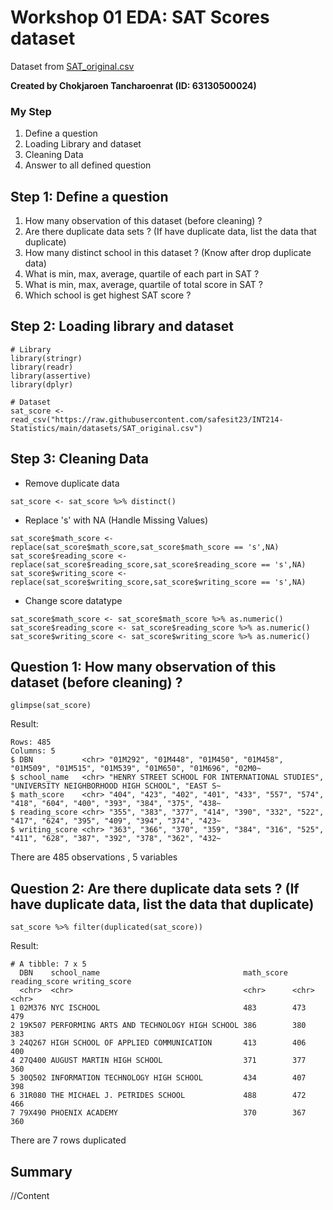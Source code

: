 # Workshop 01 EDA: SAT Scores dataset

Dataset from [SAT_original.csv](https://raw.githubusercontent.com/safesit23/INT214-Statistics/main/datasets/SAT_original.csv)

**Created by Chokjaroen Tancharoenrat (ID: 63130500024)**

### My Step
1. Define a question
2. Loading Library and dataset
3. Cleaning Data
4. Answer to all defined question

## Step 1: Define a question

1. How many observation of this dataset (before cleaning) ?
2. Are there duplicate data sets ? (If have duplicate data, list the data that duplicate)
3. How many distinct school in this dataset ? (Know after drop duplicate data)
4. What is min, max, average, quartile of each part in SAT ?
5. What is min, max, average, quartile of total score in SAT ?
6. Which school is get highest SAT score ?

## Step 2: Loading library and dataset

```
# Library
library(stringr)
library(readr)
library(assertive)
library(dplyr)

# Dataset
sat_score <- read_csv("https://raw.githubusercontent.com/safesit23/INT214-Statistics/main/datasets/SAT_original.csv")
```
## Step 3: Cleaning Data

- Remove duplicate data

```
sat_score <- sat_score %>% distinct()
```

- Replace 's' with NA (Handle Missing Values)

```
sat_score$math_score <- replace(sat_score$math_score,sat_score$math_score == 's',NA)
sat_score$reading_score <- replace(sat_score$reading_score,sat_score$reading_score == 's',NA)
sat_score$writing_score <- replace(sat_score$writing_score,sat_score$writing_score == 's',NA)
```

- Change score datatype

```
sat_score$math_score <- sat_score$math_score %>% as.numeric()
sat_score$reading_score <- sat_score$reading_score %>% as.numeric()
sat_score$writing_score <- sat_score$writing_score %>% as.numeric()
```

## Question 1: How many observation of this dataset (before cleaning) ?

```
glimpse(sat_score)
```

Result:

```
Rows: 485
Columns: 5
$ DBN           <chr> "01M292", "01M448", "01M450", "01M458", "01M509", "01M515", "01M539", "01M650", "01M696", "02M0~
$ school_name   <chr> "HENRY STREET SCHOOL FOR INTERNATIONAL STUDIES", "UNIVERSITY NEIGHBORHOOD HIGH SCHOOL", "EAST S~
$ math_score    <chr> "404", "423", "402", "401", "433", "557", "574", "418", "604", "400", "393", "384", "375", "438~
$ reading_score <chr> "355", "383", "377", "414", "390", "332", "522", "417", "624", "395", "409", "394", "374", "423~
$ writing_score <chr> "363", "366", "370", "359", "384", "316", "525", "411", "628", "387", "392", "378", "362", "432~
```

There are 485 observations , 5 variables

## Question 2: Are there duplicate data sets ? (If have duplicate data, list the data that duplicate)

```
sat_score %>% filter(duplicated(sat_score))
```

Result:

```
# A tibble: 7 x 5
  DBN    school_name                                math_score reading_score writing_score
  <chr>  <chr>                                      <chr>      <chr>         <chr>        
1 02M376 NYC ISCHOOL                                483        473           479          
2 19K507 PERFORMING ARTS AND TECHNOLOGY HIGH SCHOOL 386        380           383          
3 24Q267 HIGH SCHOOL OF APPLIED COMMUNICATION       413        406           400          
4 27Q400 AUGUST MARTIN HIGH SCHOOL                  371        377           360          
5 30Q502 INFORMATION TECHNOLOGY HIGH SCHOOL         434        407           398          
6 31R080 THE MICHAEL J. PETRIDES SCHOOL             488        472           466          
7 79X490 PHOENIX ACADEMY                            370        367           360   
```

There are 7 rows duplicated

## Summary
//Content
